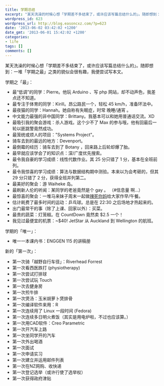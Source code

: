 ```yaml
---
title: 学期总结
excerpt: "某天洗澡的时候心想「学期差不多结束了，或许应该写篇总结什么的」。随即想到：一堆「学期之最」之类的貌似会很有趣，我便尝试写本文。\r\n\r\n学期之「最」："
wordpress_id: 623
wordpress_url: http://blog.easoncxz.com/?p=623
date: '2013-06-02 03:42:02 +1200'
date_gmt: '2013-06-01 15:42:02 +1200'
categories:
- life
tags: []
comments: []
---
```

<p>某天洗澡的时候心想「学期差不多结束了，或许应该写篇总结什么的」。随即想到：一堆「学期之最」之类的貌似会很有趣，我便尝试写本文。</p>
<p>学期之「最」：<a id="more"></a><a id="more-623"></a></p>
<ul>
<li><span style="line-height: 13px;">最“低调”的同学：Pierre。他玩 Arduino 、写 php 网站，却不动声色，我差点还不知道。<br />
</span></li>
<li>最专注于体育的同学：Kirill。昂公路民一个，轻松 45 km/h，准备环法中。</li>
<li>最夜猫的同学：Hannah。她自称有失眠症，时常 晚睡/通宵 。</li>
<li>中文能力最强的非中国同学：Brittany。我基本可以和她用普通话交流。XD</li>
<li>最吸引我的聚会游戏：杀人游戏。这个少不了 Max 的参与哦，他有回最后一轮以匪跳警竟然成功。</li>
<li>最笼统或烦人的项目："Systems Project"。</li>
<li>骑车去到的最远的地方：Devenport。</li>
<li>最倒霉的经历：骑车去到了 Botany ，回来路上后轮却爆了胎。</li>
<li>最早就应该学会了的知识点：深/广度优先搜索。</li>
<li>最令我自豪的学习成绩：线性代数作业。其 25 分只错了 1 分，基本在全班前列。</li>
<li>最令我惊喜的学习成绩：算法与数据结构期中测验。本来以为会考砸的，但其 29 分只错了 2 分，获得全班并列第二。</li>
<li>最美好的聚会：游 Waiheke 岛。</li>
<li>最刷新人伦的听闻：某同学的老爸竟然是个 gay 。 （#信息量 啊…）</li>
<li>最惊喜的聚会：一堆马来妹子周末一起做<a title="Nasi Lemak" href="http://en.wikipedia.org/wiki/Nasi_lemak" target="_blank">辣死你妈</a>给大家作早/午餐。</li>
<li>估计耗费了最多时间的运动：乒乓球。总是在 22:30 之后场地才热起来的。</li>
<li>出门最常干的事（除了上课、回家以外）：买菜。</li>
<li>最贵的蔬菜：灯笼椒。在 CountDown 竟然卖 $2.5 一个！</li>
<li>我见过最便宜的机票：~$40! JetStar 从 Auckland 到 Wellington 的航班。</li>
</ul>
<p>学期的「唯一」：</p>
<ul>
<li><span style="line-height: 13px;">唯一一本课内书：ENGGEN 115 的讲稿册</span></li>
</ul>
<p>新的「第一次」：</p>
<ul>
<li>第一次骑「越野自行车径」：Riverhead Forrest</li>
<li>第一次看西医跌打 (physiotherapy)</li>
<li>第一次尝试打排球</li>
<li>第一次尝试玩 Touch</li>
<li>第一次去健身房</li>
<li>第一次煎牛排</li>
<li>第一次煲汤：玉米胡萝卜煲排骨</li>
<li>第一次编译软件来用：R</li>
<li>第一次连续用了 Linux 一段时间 (Fedora)</li>
<li>第一次连续多日明火煮饭（其实是用电炉啦，不过也应该算。）</li>
<li>第一次用CAD软件：Creo Parametric</li>
<li>第一次开汽车上路</li>
<li>第一次坐同学开的汽车</li>
<li>第一次外出喝酒</li>
<li>第一次面试</li>
<li>第一次申请实习</li>
<li>第一次建立并运用邮件列表</li>
<li>第一次在NZ网购、收快递</li>
<li>第一次登记选举（或许行使了选举权）</li>
<li>第一次获得政府津贴</li>
</ul>
